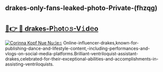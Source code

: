 ## drakes-only-fans​-leaked-photo​-Private-(fhzqg)


# <h2><a href="https://mediaupload.pro?title=drakes&ref=git">🔗👉 🔴 drakes-P𝚑ot𝚘𝚜-V𝚒d𝚎o</a></h2>

[![Corinna Kopf Nue Nu𝚍e𝚜](https://i.imgur.com/0qMVB7G.gif)](https://mediaupload.pro?title=drakes&ref=git)
Online-influencer-drakes,known-for-publishing-dance-and-lifestyle-content,-including-performances-and-vlogs-on-social-media-platforms.Brilliant-ventriloquist-assistant-drakes,celebrated-for-their-exceptional-abilities-and-accomplishments-in-assisting-ventriloquists.  